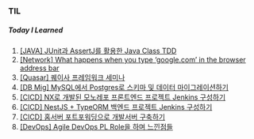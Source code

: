 ### TIL
##### Today I Learned

1. [[JAVA] JUnit과 AssertJ를 활용한 Java Class TDD](/JAVA/JUnit&AssertJ)
2. [[Network] What happens when you type ‘google.com’ in the browser address bar](/CS/DNS/README.md)
3. [[Quasar] 퀘이사 프레임워크 세미나](https://devlkhkr.github.io/quasar-seminar/dist/spa)
4. [[DB Mig] MySQL에서 Postgres로 스키마 및 데이터 마이그레이션하기]()
5. [[CICD] NX로 개발된 모노레포 프론트엔드 프로젝트 Jenkins 구성하기]()
6. [[CICD] NestJS + TypeORM 백엔드 프로젝트 Jenkins 구성하기]()
7. [[CICD] 홈서버 포트포워딩으로 개발서버 구축하기]()
8. [[DevOps] Agile DevOps PL Role을 하며 느낀점들]()
